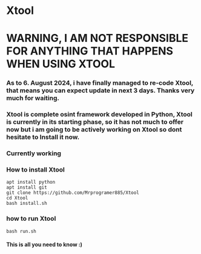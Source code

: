 # Xtool
# WARNING, I AM NOT RESPONSIBLE FOR ANYTHING THAT HAPPENS WHEN USING XTOOL
### As to 6. August 2024, i have finally managed to re-code Xtool, that means you can expect update in next 3 days. Thanks very much for waiting.
### Xtool is complete osint framework developed in Python, Xtool is currently in its starting phase, so it has not much to offer now but i am going to be actively working on Xtool so dont hesitate to Install it now.
### Currently working
### How to install Xtool
```
apt install python
apt install git
git clone https://github.com/Mrprogramer885/Xtool
cd Xtool
bash install.sh
```
### how to run Xtool
```
bash run.sh
```
#### This is all you need to know :)
